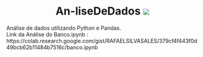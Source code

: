 <h1 align="center"> An-liseDeDados  <img src="https://img.shields.io/github/license/RAFAELSILVASALES/An-liseDeDados"></h1>
<p aling="center"> Análise de dados utilizando Python e Pandas. <br> Link da Análise do Banco.ipynb : https://colab.research.google.com/gist/RAFAELSILVASALES/379cf4f443f0d49bcb62b11484b7516c/banco.ipynb
</br></p>



